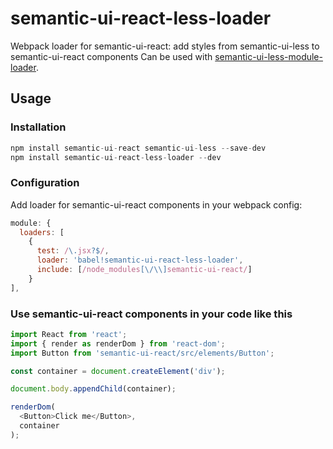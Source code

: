# semantic-ui-react-less-loader

Webpack loader for semantic-ui-react: add styles from semantic-ui-less to semantic-ui-react components
Can be used with [semantic-ui-less-module-loader](https://github.com/gadyonysh/semantic-ui-less-module-loader).

## Usage

### Installation

```js
npm install semantic-ui-react semantic-ui-less --save-dev
npm install semantic-ui-react-less-loader --dev
```

### Configuration

Add loader for semantic-ui-react components in your webpack config:

```js
module: {
  loaders: [
    {
      test: /\.jsx?$/,
      loader: 'babel!semantic-ui-react-less-loader',
      include: [/node_modules[\/\\]semantic-ui-react/]
    }
],
```

### Use semantic-ui-react components in your code like this

```js
import React from 'react';
import { render as renderDom } from 'react-dom';
import Button from 'semantic-ui-react/src/elements/Button';

const container = document.createElement('div');

document.body.appendChild(container);

renderDom(
  <Button>Click me</Button>,
  container
);
```